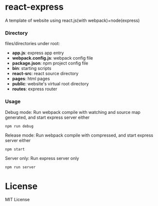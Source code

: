 # react-express
A template of website using react.js(with webpack)+node(express)

### Directory
files/directories under root:

- **app.js**: express app entry
- **webpack.config.js**: webpack config file
- **package.json**: npm project config file
- **bin**: starting scripts
- **react-src**: react source directory
- **pages**: html pages
- **public**: website's virtual root directory
- **routes**: express router

### Usage
Debug mode: Run webpack compile with watching and source map generated, and start express server either
```shell
npm run debug
```

Release mode: Run webpack compile with compressed, and start express server either
```shell
npm start
```

Server only: Run express server only
```shell
npm run server
```

# License
MIT License